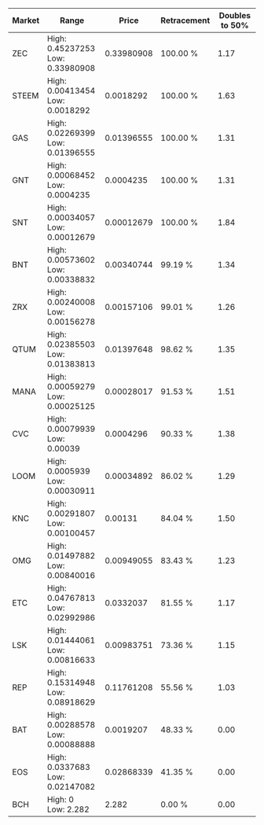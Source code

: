 | Market | Range | Price| Retracement | Doubles to 50% |
| --- | --- | --- | --- | --- |
| ZEC | High: 0.45237253<br />Low: 0.33980908 | 0.33980908 | 100.00 % | 1.17 |
| STEEM | High: 0.00413454<br />Low: 0.0018292 | 0.0018292 | 100.00 % | 1.63 |
| GAS | High: 0.02269399<br />Low: 0.01396555 | 0.01396555 | 100.00 % | 1.31 |
| GNT | High: 0.00068452<br />Low: 0.0004235 | 0.0004235 | 100.00 % | 1.31 |
| SNT | High: 0.00034057<br />Low: 0.00012679 | 0.00012679 | 100.00 % | 1.84 |
| BNT | High: 0.00573602<br />Low: 0.00338832 | 0.00340744 | 99.19 % | 1.34 |
| ZRX | High: 0.00240008<br />Low: 0.00156278 | 0.00157106 | 99.01 % | 1.26 |
| QTUM | High: 0.02385503<br />Low: 0.01383813 | 0.01397648 | 98.62 % | 1.35 |
| MANA | High: 0.00059279<br />Low: 0.00025125 | 0.00028017 | 91.53 % | 1.51 |
| CVC | High: 0.00079939<br />Low: 0.00039 | 0.0004296 | 90.33 % | 1.38 |
| LOOM | High: 0.0005939<br />Low: 0.00030911 | 0.00034892 | 86.02 % | 1.29 |
| KNC | High: 0.00291807<br />Low: 0.00100457 | 0.00131 | 84.04 % | 1.50 |
| OMG | High: 0.01497882<br />Low: 0.00840016 | 0.00949055 | 83.43 % | 1.23 |
| ETC | High: 0.04767813<br />Low: 0.02992986 | 0.0332037 | 81.55 % | 1.17 |
| LSK | High: 0.01444061<br />Low: 0.00816633 | 0.00983751 | 73.36 % | 1.15 |
| REP | High: 0.15314948<br />Low: 0.08918629 | 0.11761208 | 55.56 % | 1.03 |
| BAT | High: 0.00288578<br />Low: 0.00088888 | 0.0019207 | 48.33 % | 0.00 |
| EOS | High: 0.0337683<br />Low: 0.02147082 | 0.02868339 | 41.35 % | 0.00 |
| BCH | High: 0<br />Low: 2.282 | 2.282 | 0.00 % | 0.00 |
